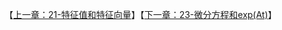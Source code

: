 

【[上一章：21-特征值和特征向量](../21-特征值和特征向量/21-特征值和特征向量.md)】【[下一章：23-微分方程和exp(At)](../23-微分方程和exp(At)/23-微分方程和exp(At).md)】
